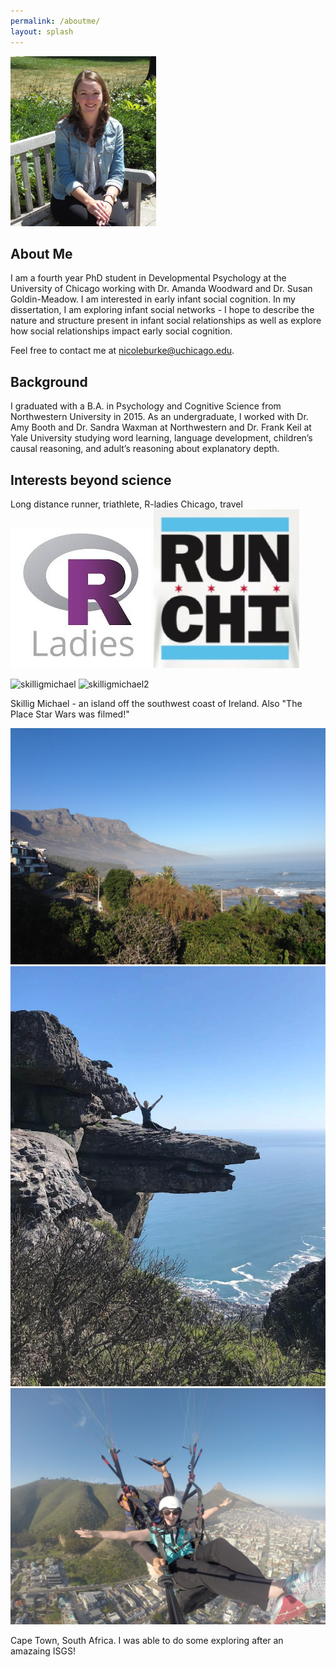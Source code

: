 ```yaml
---
permalink: /aboutme/
layout: splash
---
```


![me](nicoleburke.png)

## About Me 

I am a fourth year PhD student in Developmental Psychology at the University of Chicago working with Dr. Amanda Woodward and Dr. Susan Goldin-Meadow. I am interested in early infant social cognition. In my dissertation, I am exploring infant social networks - I hope to describe the nature and structure present in infant social relationships as well as explore how social relationships impact early social cognition. 

Feel free to contact me at nicoleburke@uchicago.edu. 


## Background 

I graduated with a B.A. in Psychology and Cognitive Science from Northwestern University in 2015. As an undergraduate, I worked with Dr. Amy Booth and Dr. Sandra Waxman at Northwestern and Dr. Frank Keil at Yale University studying word learning, language development, children’s causal reasoning, and adult’s reasoning about explanatory depth.

## Interests beyond science 

Long distance runner, triathlete, R-ladies Chicago, travel  
![rladies](rladies.jpg) ![run](runchi.png)

![skilligmichael](skelligmichael.JPG)  ![skilligmichael2](skelligmichael2.JPG)

Skillig Michael - an island off the southwest coast of Ireland. Also "The Place Star Wars was filmed!"

![capetown](capetown.JPG)  ![divingboard](divingboard.PNG)  ![paraglide](paraglide.JPG)

Cape Town, South Africa. I was able to do some exploring after an amazaing ISGS! 











